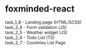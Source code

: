 # foxminded-react
task_1_8 - Landing page (HTML/SCSS) <br>
task_2_4 - Form validation (JS) <br>
task_2_5 - Weather widget (JS) <br>
task_2_6 - Todo List (TS) <br>
task_2_7 - Countries List Page <br>
